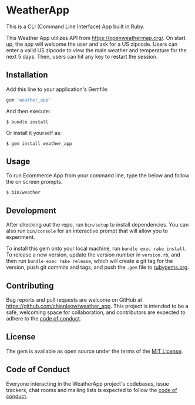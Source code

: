 # WeatherApp

This is a CLI (Command Line Interface) App built in Ruby.

This Weather App utilizes API from https://openweathermap.org/. On start up, the app will welcome the user and ask for a US zipcode. Users can enter a valid US zipcode to view the main weather and temperature for the next 5 days. Then, users can hit any key to restart the session.

## Installation

Add this line to your application's Gemfile:

```ruby
gem 'weather_app'
```

And then execute:

    $ bundle install

Or install it yourself as:

    $ gem install weather_app

## Usage

To run Ecommerce App from your command line, type the below and follow the on screen prompts.

```$ bin/weather```

## Development

After checking out the repo, run `bin/setup` to install dependencies. You can also run `bin/console` for an interactive prompt that will allow you to experiment.

To install this gem onto your local machine, run `bundle exec rake install`. To release a new version, update the version number in `version.rb`, and then run `bundle exec rake release`, which will create a git tag for the version, push git commits and tags, and push the `.gem` file to [rubygems.org](https://rubygems.org).

## Contributing

Bug reports and pull requests are welcome on GitHub at https://github.com/chienleow/weather_app. This project is intended to be a safe, welcoming space for collaboration, and contributors are expected to adhere to the [code of conduct](https://github.com/chienleow/weather_app/blob/master/CODE_OF_CONDUCT.md).


## License

The gem is available as open source under the terms of the [MIT License](https://opensource.org/licenses/MIT).

## Code of Conduct

Everyone interacting in the WeatherApp project's codebases, issue trackers, chat rooms and mailing lists is expected to follow the [code of conduct](https://github.com/chienleow/weather_app/blob/master/CODE_OF_CONDUCT.md).
